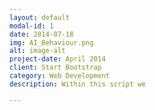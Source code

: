 ```yaml
---
layout: default
modal-id: 1
date: 2014-07-18
img: AI_Behaviour.png
alt: image-alt
project-date: April 2014
client: Start Bootstrap
category: Web Development
description: Within this script we 

---
```

